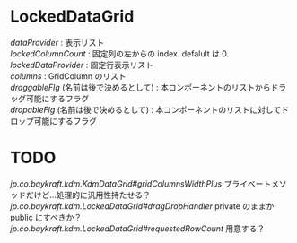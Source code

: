 
# LockedDataGrid

*dataProvider* : 表示リスト  
*lockedColumnCount* : 固定列の左からの index. defalult は 0.  
*lockedDataProvider* : 固定行表示リスト  
*columns* : GridColumn のリスト  
*draggableFlg* (名前は後で決めるとして) : 本コンポーネントのリストからドラッグ可能にするフラグ  
*dropableFlg* (名前は後で決めるとして) : 本コンポーネントのリストに対してドロップ可能にするフラグ  

# TODO
*jp.co.baykraft.kdm.KdmDataGrid#gridColumnsWidthPlus* プライベートメソッドだけど...処理的に汎用性持たせる？
*jp.co.baykraft.kdm.LockedDataGrid#dragDropHandler* private のままか public にすべきか？
*jp.co.baykraft.kdm.LockedDataGrid#requestedRowCount* 用意する？
